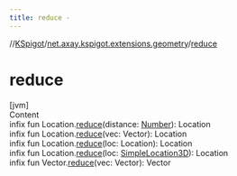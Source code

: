```yaml
---
title: reduce -
---
```

//[KSpigot](../index.md)/[net.axay.kspigot.extensions.geometry](index.md)/[reduce](reduce.md)



# reduce  
[jvm]  
Content  
infix fun Location.[reduce](reduce.md)(distance: [Number](https://kotlinlang.org/api/latest/jvm/stdlib/kotlin/-number/index.html)): Location  
infix fun Location.[reduce](reduce.md)(vec: Vector): Location  
infix fun Location.[reduce](reduce.md)(loc: Location): Location  
infix fun Location.[reduce](reduce.md)(loc: [SimpleLocation3D](-simple-location3-d/index.md)): Location  
infix fun Vector.[reduce](reduce.md)(vec: Vector): Vector  



